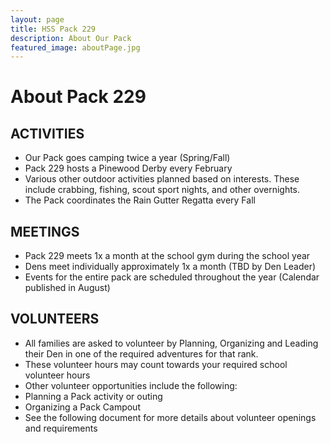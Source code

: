 ```yaml
---
layout: page
title: HSS Pack 229
description: About Our Pack
featured_image: aboutPage.jpg
---
```


# About Pack 229

## ACTIVITIES

* Our Pack goes camping twice a year (Spring/Fall)
* Pack 229 hosts a Pinewood Derby every February
* Various other outdoor activities planned based on interests. These include crabbing, fishing, scout sport nights, and other overnights.
* The Pack coordinates the Rain Gutter Regatta every Fall

## MEETINGS

* Pack 229 meets 1x a month at the school gym during the school year
* Dens meet individually approximately 1x a month (TBD by Den Leader)
* Events for the entire pack are scheduled throughout the year (Calendar published in August)

## VOLUNTEERS

* All families are asked to volunteer by Planning, Organizing and Leading their Den in one of the required adventures for that rank.
* These volunteer hours may count towards your required school volunteer hours
* Other volunteer opportunities include the following:
* Planning a Pack activity or outing
* Organizing a Pack Campout
* See the following document for more details about volunteer openings and requirements
